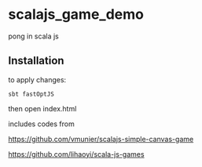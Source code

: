 # scalajs_game_demo
pong in scala js


## Installation

to apply changes:

    sbt fastOptJS

then open index.html


includes codes from 

https://github.com/vmunier/scalajs-simple-canvas-game

https://github.com/lihaoyi/scala-js-games

